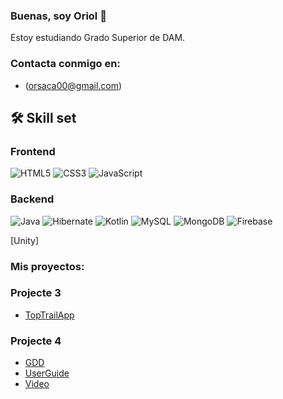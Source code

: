 ### Buenas, soy Oriol 👋
Estoy estudiando Grado Superior de DAM.

### Contacta conmigo en:
- (orsaca00@gmail.com)

## 🛠 Skill set
### Frontend
![HTML5](https://img.shields.io/badge/HTML5-F16524?style=for-the-badge&logo=html5&logoColor=white&labelColor=0A0A0A)
![CSS3](https://img.shields.io/badge/CSS3-2465F1?style=for-the-badge&logo=css3&logoColor=white&labelColor=0A0A0A)
![JavaScript](https://img.shields.io/badge/JavaScript-F7E018?style=for-the-badge&logo=javascript&logoColor=white&labelColor=0A0A0A)

### Backend
![Java](https://img.shields.io/badge/Java-5283A2?style=for-the-badge&logo=openjdk&logoColor=white&labelColor=0A0A0A)
![Hibernate](https://img.shields.io/badge/Hibernate-BDAF7A?style=for-the-badge&logo=hibernate&logoColor=white&labelColor=0A0A0A)
![Kotlin](https://img.shields.io/badge/Kotlin-7F52FF?style=for-the-badge&logo=kotlin&logoColor=white&labelColor=0A0A0A)
![MySQL](https://img.shields.io/badge/MySQL-08668F?style=for-the-badge&logo=mysql&logoColor=white&labelColor=0A0A0A)
![MongoDB](https://img.shields.io/badge/MongoDB-17AD55?style=for-the-badge&logo=mongodb&logoColor=white&labelColor=0A0A0A)
![Firebase](https://img.shields.io/badge/firebase-ffca28?style=for-the-badge&logo=firebase&logoColor=black)

[Unity]
### Mis proyectos:
### Projecte 3
- [TopTrailApp](https://gitlab.com/grupo1920138/toptrail)
### Projecte 4
- [GDD](https://docs.google.com/document/d/1Ysef381u7dEO9kxq0sCM2gER0umntKyIdDsQ0yvWLoM/edit#heading=h.4vmfixy09gv2)
- [UserGuide](https://docs.google.com/document/d/1_Dm-RopiZ7o8PBSZeRdTgNnu7kzLW7iUl-HlksDAM0o/edit)
-  [Video](https://drive.google.com/file/d/1CP1nw1wEIy4hB0f0AjwmBzUBtw8NzIh1/view?usp=sharing)
  
<!--
**oriolsalvador/oriolsalvador** is a ✨ _special_ ✨ repository because its `README.md` (this file) appears on your GitHub profile.

Here are some ideas to get you started:

- 🔭 I’m currently working on ...
- 🌱 I’m currently learning ...
- 👯 I’m looking to collaborate on ...
- 🤔 I’m looking for help with ...
- 💬 Ask me about ...
- 📫 How to reach me: ...
- 😄 Pronouns: ...
- ⚡ Fun fact: ...
-->
